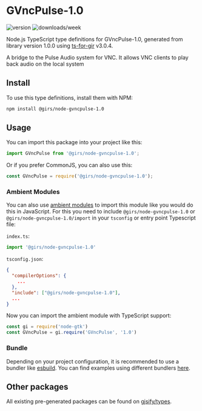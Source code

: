 
# GVncPulse-1.0

![version](https://img.shields.io/npm/v/@girs/node-gvncpulse-1.0)
![downloads/week](https://img.shields.io/npm/dw/@girs/node-gvncpulse-1.0)


Node.js TypeScript type definitions for GVncPulse-1.0, generated from library version 1.0.0 using [ts-for-gir](https://github.com/gjsify/ts-for-gir) v3.0.4.

A bridge to the Pulse Audio system for VNC. It allows VNC clients to play back audio on the local system

## Install

To use this type definitions, install them with NPM:
```bash
npm install @girs/node-gvncpulse-1.0
```

## Usage

You can import this package into your project like this:
```ts
import GVncPulse from '@girs/node-gvncpulse-1.0';
```

Or if you prefer CommonJS, you can also use this:
```ts
const GVncPulse = require('@girs/node-gvncpulse-1.0');
```

### Ambient Modules

You can also use [ambient modules](https://github.com/gjsify/ts-for-gir/tree/main/packages/cli#ambient-modules) to import this module like you would do this in JavaScript.
For this you need to include `@girs/node-gvncpulse-1.0` or `@girs/node-gvncpulse-1.0/import` in your `tsconfig` or entry point Typescript file:

`index.ts`:
```ts
import '@girs/node-gvncpulse-1.0'
```

`tsconfig.json`:
```json
{
  "compilerOptions": {
    ...
  },
  "include": ["@girs/node-gvncpulse-1.0"],
  ...
}
```

Now you can import the ambient module with TypeScript support: 

```ts
const gi = require('node-gtk')
const GVncPulse = gi.require('GVncPulse', '1.0')
```


### Bundle

Depending on your project configuration, it is recommended to use a bundler like [esbuild](https://esbuild.github.io/). You can find examples using different bundlers [here](https://github.com/gjsify/ts-for-gir/tree/main/examples).

## Other packages

All existing pre-generated packages can be found on [gjsify/types](https://github.com/gjsify/types).

